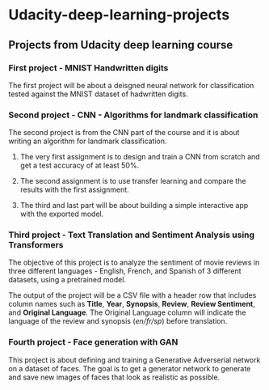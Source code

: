 # Udacity-deep-learning-projects
## Projects from Udacity deep learning course


### First project - MNIST Handwritten digits

 The first project will be about a deisgned neural network for classification tested against the MNIST dataset of hadwritten digits. 


### Second project - CNN - Algorithms for landmark classification

The second project is from the CNN part of the course and it is about writing an algorithm for landmark classification.

1. The very first assignment is to design and train a CNN from scratch and get a test accuracy of at least 50%.

2. The second assignment is to use transfer learning and compare the results with the first assignment.

3. The third and last part will be about building a simple interactive app with the exported model.

### Third project - Text Translation and Sentiment Analysis using Transformers

The objective of this project is to analyze the sentiment of movie reviews in three different languages - English, French, and Spanish of 3 different datasets, using a pretrained model.

The output of the project will be a CSV file with a header row that includes column names such as **Title**, **Year**, **Synopsis**, **Review**, **Review Sentiment**, and **Original Language**. The Original Language column will indicate the language of the review and synopsis (*en/fr/sp*) before translation. 

### Fourth project - Face generation with GAN

This project is about defining and training a Generative Adverserial network on a dataset of faces. The goal is to get a generator network to generate and save new images of faces that look as realistic as possible.